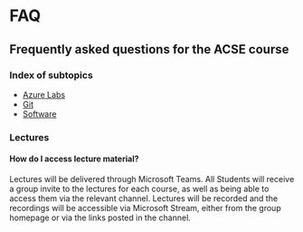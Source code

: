 # FAQ
## Frequently asked questions for the ACSE course

### Index of subtopics

- [Azure Labs](azureLabs.md)
- [Git](git.md)
- [Software](software.md)

### Lectures

#### How do I access lecture material?

Lectures will be delivered through Microsoft Teams. All Students will receive a group invite to the lectures for each course, as well as being able to access them via the relevant channel. Lectures will be recorded and the recordings will be accessible via Microsoft Stream, either from the group homepage or via the links posted in the channel.
